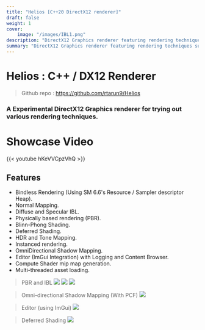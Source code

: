 ```yaml
---
title: "Helios [C++20 DirectX12 renderer]"
draft: false
weight: 1
cover:
    image: "/images/IBL1.png"
description: "DirectX12 Graphics renderer featuring rendering techniques such as PBR / IBL, Shadow Mapping, Deferred Shading, etc."
summary: "DirectX12 Graphics renderer featuring rendering techniques such as PBR / IBL, Shadow Mapping, Deferred Shading, etc."
---
```


# Helios : C++ / DX12 Renderer 
> Github repo : https://github.com/rtarun9/Helios 
###  A Experimental DirectX12 Graphics renderer for trying out various rendering techniques.

# Showcase Video
{{< youtube hKeVVCpzVhQ >}}


## Features
* Bindless Rendering (Using SM 6.6's Resource / Sampler descriptor Heap).
* Normal Mapping.
* Diffuse and Specular IBL.
* Physically based rendering (PBR).
* Blinn-Phong Shading.
* Deferred Shading.
* HDR and Tone Mapping.
* Instanced rendering.
* OmniDirectional Shadow Mapping.
* Editor (ImGui Integration) with Logging and Content Browser.
* Compute Shader mip map generation.
* Multi-threaded asset loading.

> PBR and IBL
![](/images/IBL1.png)
![](/images/IBL2.png)
![](/images/IBL3.png)

> Omni-directional Shadow Mapping (With PCF)
![](/images/PCFShadows1.png)

> Editor (using ImGui)
![](/images/Editor1.png)

> Deferred Shading
![](/images/Deferred1.png)
